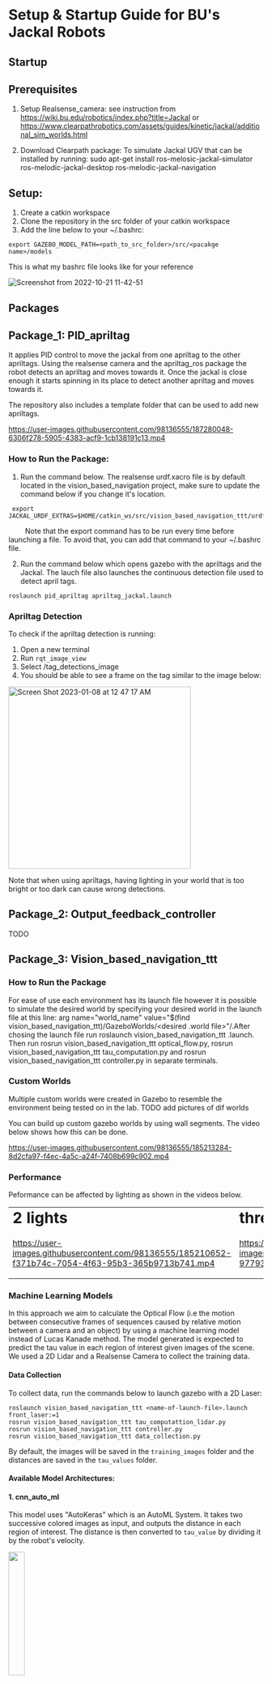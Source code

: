 # Setup & Startup Guide for BU's Jackal Robots

## Startup

## Prerequisites
1. Setup Realsense_camera: see instruction from https://wiki.bu.edu/robotics/index.php?title=Jackal or https://www.clearpathrobotics.com/assets/guides/kinetic/jackal/additional_sim_worlds.html

2. Download Clearpath package: To simulate Jackal UGV that can be installed by running: sudo apt-get install ros-melosic-jackal-simulator ros-melodic-jackal-desktop ros-melodic-jackal-navigation

## Setup:
  1. Create a catkin workspace
  2. Clone the repository in the src folder of your catkin workspace
  3. Add the line below to your ~/.bashrc:
  ```
  export GAZEBO_MODEL_PATH=<path_to_src_folder>/src/<pacakge name>/models
  ```
  
This is what my bashrc file looks like for your reference

![Screenshot from 2022-10-21 11-42-51](https://user-images.githubusercontent.com/98136555/203122995-43e2dc0f-d416-4e50-a8de-1335949a1bbe.png)


## Packages
## Package_1: PID_apriltag 
It applies PID control to move the jackal from one apriltag to the other apriltags. Using the realsense camera and the apriltag_ros package the robot detects an apriltag and moves towards it. Once the jackal is close enough it starts spinning in its place to detect another apriltag and moves towards it. 

The repository also includes a template folder that can be used to add new apriltags.

https://user-images.githubusercontent.com/98136555/187280048-6306f278-5905-4383-acf9-1cb138191c13.mp4


### How to Run the Package:
1. Run the command below. The realsense urdf.xacro file is by default located in the vision_based_navigation project, make sure to update the command below if you change it's location.
  ```
   export JACKAL_URDF_EXTRAS=$HOME/catkin_ws/src/vision_based_navigation_ttt/urdf/BU_Jackal.urdf.xacro
   ```
&ensp; &ensp; &ensp; Note that the export command has to be run every time before launching a file. To avoid that, you can add that command to your ~/.bashrc file. 

2. Run the command below which opens gazebo with the apriltags and the Jackal. The lauch file also launches the continuous detection file used to detect april tags.
```
roslaunch pid_apriltag apriltag_jackal.launch
```

### Apriltag Detection
To check if the apriltag detection is running:
1. Open a new terminal
2. Run ```rqt_image_view ```
3. Select /tag_detections_image
4. You should be able to see a frame on the tag similar to the image below:
<img width="360" alt="Screen Shot 2023-01-08 at 12 47 17 AM" src="https://user-images.githubusercontent.com/98136555/211182420-8cb5ad5f-b38d-4616-aac0-fccca0a94971.png">


Note that when using apriltags, having lighting in your world that is too bright or too dark can cause wrong detections.

## Package_2: Output_feedback_controller
TODO

## Package_3: Vision_based_navigation_ttt

### How to Run the Package
For ease of use each environment has its launch file however it is possible to simulate the desired world by specifying your desired world in the launch file at this line: arg name="world_name" value="$(find vision_based_navigation_ttt)/GazeboWorlds/<desired .world file>"/.After chosing the launch file run  roslaunch vision_based_navigation_ttt <your chosen file>.launch. Then run rosrun vision_based_navigation_ttt optical_flow.py, rosrun vision_based_navigation_ttt tau_computation.py and rosrun vision_based_navigation_ttt controller.py in separate terminals.

### Custom Worlds 
Multiple custom worlds were created in Gazebo to resemble the environment being tested on in the lab. 
TODO add pictures of dif worlds
  
You can build up custom gazebo worlds by using wall segments. The video below shows how this can be done.

https://user-images.githubusercontent.com/98136555/185213284-8d2cfa97-f4ec-4a5c-a24f-7408b699c902.mp4
 
### Performance
  Peformance can be affected by lighting as shown in the videos below.
  
  <table border="0">
 <tr>
    <td><b style="font-size:30px">2 lights</b></td>
    <td><b style="font-size:30px">three lights</b></td>
 </tr>
 <tr>
    <td>
 
https://user-images.githubusercontent.com/98136555/185210652-f371b74c-7054-4f63-95b3-365b9713b741.mp4</td>
    <td>
      
https://user-images.githubusercontent.com/98136555/185215284-977937bf-bd99-4416-b706-a4d0d101c430.mp4</td>
 </tr>
</table>

 
### Machine Learning Models

In this approach we aim to calculate the Optical Flow (i.e the motion between consecutive frames of sequences caused by relative motion between a camera and an object) by using a machine learning model instead of Lucas Kanade method. The model generated is expected to predict the tau value in each region of interest given images of the scene. We used a 2D Lidar and a Realsense Camera to collect the training data. 

  #### Data Collection
 
  To collect data, run the commands below to launch gazebo with a 2D Laser:
  ```
  roslaunch vision_based_navigation_ttt <name-of-launch-file>.launch front_laser:=1
  rosrun vision_based_navigation_ttt tau_computattion_lidar.py 
  rosrun vision_based_navigation_ttt controller.py 
  rosrun vision_based_navigation_ttt data_collection.py 
  ```

  By default, the images will be saved in the ```training_images``` folder and the distances are saved in the ```tau_values``` folder.
  
  #### Available Model Architectures:
  
  #### 1. cnn_auto_ml
  This model uses "AutoKeras" which is an AutoML System. It takes two successive colored images as input, and outputs the distance in each region of interest. The distance is then converted to ```tau_value``` by dividing it by the robot's velocity.
  
  <img src="https://user-images.githubusercontent.com/98136555/211239897-3d31f95e-03bc-45ba-96e7-9a65a0e81cef.png" width=25% height=25%/>
  
  #### 2. cnn_colored_output_distance_in_each_roi
   <img src="https://user-images.githubusercontent.com/98136555/211247036-4fd77f6b-0471-4446-9076-f862b9e38ba2.png" width=25% height=25%/>

  This model takes two colored images as input, and outputs an array that contains the distance in each roi.
  
  <img src="https://user-images.githubusercontent.com/98136555/211247640-d3bb4dd1-b210-4fbd-adc4-8059609093ae.png" width=25% height=25%/>

  #### 3. cnn_grayscale_output_tau_value_in_each_roi
  This model takes two grayscale images and the velocity as input, and outputs an array that contains the ```tau_values``` in each roi.
  
  
  #### 4. cnn_output_tau_value_in_each_roi_and_validity
  
  The model takes two successive images along with the velocity as input, and outputs two arrays one contains the tau values in each region of interest , and the other contains a flag that shows if the predicited value is valid or not.
 
  <img src="https://user-images.githubusercontent.com/98136555/203196927-e1a5df6a-b659-4cb5-899a-96971d8fb24e.png" width=25% height=25%/>

  #### 5. cnn_input_roi_image
  
  Unlike the previous models, this model takes two successive images of the region of interest as input, and outputs the tau value in that region. This model is computationally expensive since it has to run 5 times to get the tau value for the 5 regions of interest.
  
  <img src="https://user-images.githubusercontent.com/98136555/203196713-d184d217-4d4c-4703-9a3e-b70578cf4f85.png" width=25% height=25%/>
    
  
## Package_4: Control_Mix 
  
In this package e combined the optical flow and fiducial markers algorithms together so that the robot can switch to optical-flow-based navigation as a backup option whenever fiducial landmarks are not visible.
  
TODO














